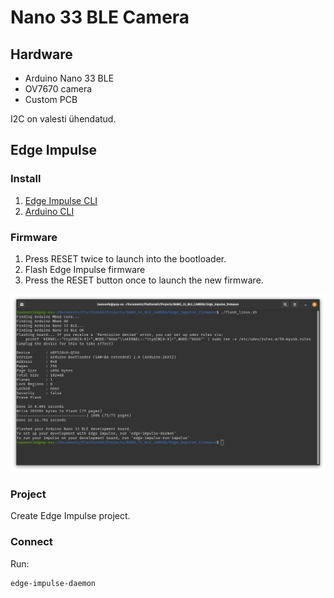 # Nano 33 BLE Camera

## Hardware

- Arduino Nano 33 BLE
- OV7670 camera
- Custom PCB

I2C on valesti ühendatud.

## Edge Impulse

### Install

1. [Edge Impulse CLI](https://docs.edgeimpulse.com/docs/tools/edge-impulse-cli/cli-installation)
2. [Arduino CLI](https://arduino.github.io/arduino-cli/installation/)

### Firmware

1. Press RESET twice to launch into the bootloader.
2. Flash Edge Impulse firmware
3. Press the RESET button once to launch the new firmware.

![Flash firmware](img/Screenshot%20from%202024-02-11%2011-23-45.png)

### Project

Create Edge Impulse project.

### Connect

Run:

```bash
edge-impulse-daemon
```